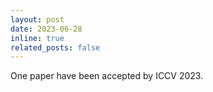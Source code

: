 ```yaml
---
layout: post
date: 2023-06-28
inline: true
related_posts: false
---
```


One paper have been accepted by ICCV 2023.
